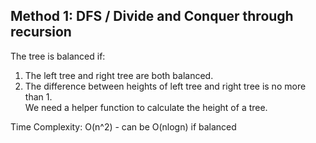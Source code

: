 ## Method 1: DFS / Divide and Conquer through recursion

The tree is balanced if:
1) The left tree and right tree are both balanced.
2) The difference between heights of left tree and right tree is no more than 1. </br>
   We need a helper function to calculate the height of a tree.

Time Complexity: O(n^2) - can be O(nlogn) if balanced
